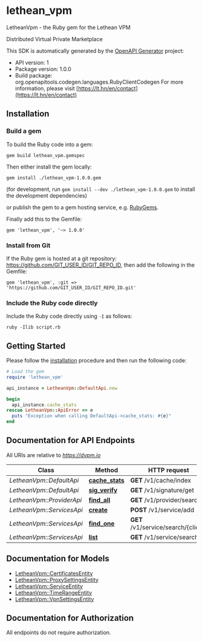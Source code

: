 # lethean_vpm

LetheanVpm - the Ruby gem for the Lethean VPM

Distributed Virtual Private Marketplace

This SDK is automatically generated by the [OpenAPI Generator](https://openapi-generator.tech) project:

- API version: 1
- Package version: 1.0.0
- Build package: org.openapitools.codegen.languages.RubyClientCodegen
For more information, please visit [https://lt.hn/en/contact](https://lt.hn/en/contact)

## Installation

### Build a gem

To build the Ruby code into a gem:

```shell
gem build lethean_vpm.gemspec
```

Then either install the gem locally:

```shell
gem install ./lethean_vpm-1.0.0.gem
```

(for development, run `gem install --dev ./lethean_vpm-1.0.0.gem` to install the development dependencies)

or publish the gem to a gem hosting service, e.g. [RubyGems](https://rubygems.org/).

Finally add this to the Gemfile:

    gem 'lethean_vpm', '~> 1.0.0'

### Install from Git

If the Ruby gem is hosted at a git repository: https://github.com/GIT_USER_ID/GIT_REPO_ID, then add the following in the Gemfile:

    gem 'lethean_vpm', :git => 'https://github.com/GIT_USER_ID/GIT_REPO_ID.git'

### Include the Ruby code directly

Include the Ruby code directly using `-I` as follows:

```shell
ruby -Ilib script.rb
```

## Getting Started

Please follow the [installation](#installation) procedure and then run the following code:

```ruby
# Load the gem
require 'lethean_vpm'

api_instance = LetheanVpm::DefaultApi.new

begin
  api_instance.cache_stats
rescue LetheanVpm::ApiError => e
  puts "Exception when calling DefaultApi->cache_stats: #{e}"
end

```

## Documentation for API Endpoints

All URIs are relative to *https://dvpm.io*

Class | Method | HTTP request | Description
------------ | ------------- | ------------- | -------------
*LetheanVpm::DefaultApi* | [**cache_stats**](docs/DefaultApi.md#cache_stats) | **GET** /v1/cache/index | 
*LetheanVpm::DefaultApi* | [**sig_verify**](docs/DefaultApi.md#sig_verify) | **GET** /v1/signature/get | 
*LetheanVpm::ProviderApi* | [**find_all**](docs/ProviderApi.md#find_all) | **GET** /v1/provider/search | 
*LetheanVpm::ServicesApi* | [**create**](docs/ServicesApi.md#create) | **POST** /v1/service/add | 
*LetheanVpm::ServicesApi* | [**find_one**](docs/ServicesApi.md#find_one) | **GET** /v1/service/search/{client} | 
*LetheanVpm::ServicesApi* | [**list**](docs/ServicesApi.md#list) | **GET** /v1/service/search | 


## Documentation for Models

 - [LetheanVpm::CertificatesEntity](docs/CertificatesEntity.md)
 - [LetheanVpm::ProxySettingsEntity](docs/ProxySettingsEntity.md)
 - [LetheanVpm::ServiceEntity](docs/ServiceEntity.md)
 - [LetheanVpm::TimeRangeEntity](docs/TimeRangeEntity.md)
 - [LetheanVpm::VpnSettingsEntity](docs/VpnSettingsEntity.md)


## Documentation for Authorization

 All endpoints do not require authorization.

